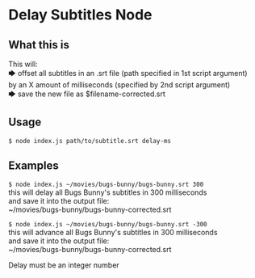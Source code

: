 # Delay Subtitles Node

## What this is

This will:<br>
🡆 offset all subtitles in an .srt file (path specified in 1st script argument)<br>
by an X amount of milliseconds (specified by 2nd script argument)<br>
🡆 save the new file as $filename-corrected.srt

## Usage
```$ node index.js path/to/subtitle.srt delay-ms```

## Examples
```$ node index.js ~/movies/bugs-bunny/bugs-bunny.srt 300```<br>
this will delay all Bugs Bunny's subtitles in 300 milliseconds<br>
and save it into the output file:<br>
~/movies/bugs-bunny/bugs-bunny-corrected.srt


```$ node index.js ~/movies/bugs-bunny/bugs-bunny.srt -300```<br>
this will advance all Bugs Bunny's subtitles in 300 milliseconds<br>
and save it into the output file:<br>
~/movies/bugs-bunny/bugs-bunny-corrected.srt


Delay must be an integer number